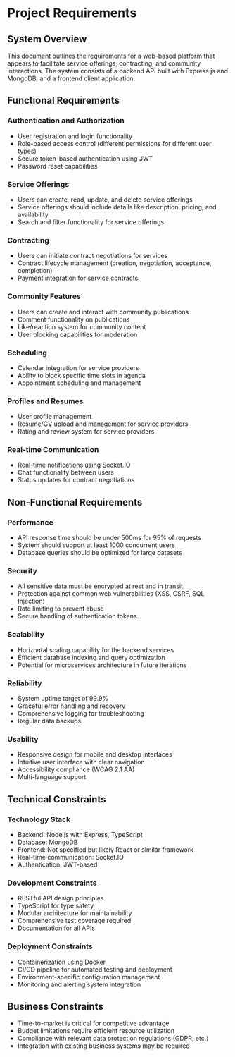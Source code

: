 # Project Requirements

## System Overview
This document outlines the requirements for a web-based platform that appears to facilitate service offerings, contracting, and community interactions. The system consists of a backend API built with Express.js and MongoDB, and a frontend client application.

## Functional Requirements

### Authentication and Authorization
- User registration and login functionality
- Role-based access control (different permissions for different user types)
- Secure token-based authentication using JWT
- Password reset capabilities

### Service Offerings
- Users can create, read, update, and delete service offerings
- Service offerings should include details like description, pricing, and availability
- Search and filter functionality for service offerings

### Contracting
- Users can initiate contract negotiations for services
- Contract lifecycle management (creation, negotiation, acceptance, completion)
- Payment integration for service contracts

### Community Features
- Users can create and interact with community publications
- Comment functionality on publications
- Like/reaction system for community content
- User blocking capabilities for moderation

### Scheduling
- Calendar integration for service providers
- Ability to block specific time slots in agenda
- Appointment scheduling and management

### Profiles and Resumes
- User profile management
- Resume/CV upload and management for service providers
- Rating and review system for service providers

### Real-time Communication
- Real-time notifications using Socket.IO
- Chat functionality between users
- Status updates for contract negotiations

## Non-Functional Requirements

### Performance
- API response time should be under 500ms for 95% of requests
- System should support at least 1000 concurrent users
- Database queries should be optimized for large datasets

### Security
- All sensitive data must be encrypted at rest and in transit
- Protection against common web vulnerabilities (XSS, CSRF, SQL Injection)
- Rate limiting to prevent abuse
- Secure handling of authentication tokens

### Scalability
- Horizontal scaling capability for the backend services
- Efficient database indexing and query optimization
- Potential for microservices architecture in future iterations

### Reliability
- System uptime target of 99.9%
- Graceful error handling and recovery
- Comprehensive logging for troubleshooting
- Regular data backups

### Usability
- Responsive design for mobile and desktop interfaces
- Intuitive user interface with clear navigation
- Accessibility compliance (WCAG 2.1 AA)
- Multi-language support

## Technical Constraints

### Technology Stack
- Backend: Node.js with Express, TypeScript
- Database: MongoDB
- Frontend: Not specified but likely React or similar framework
- Real-time communication: Socket.IO
- Authentication: JWT-based

### Development Constraints
- RESTful API design principles
- TypeScript for type safety
- Modular architecture for maintainability
- Comprehensive test coverage required
- Documentation for all APIs

### Deployment Constraints
- Containerization using Docker
- CI/CD pipeline for automated testing and deployment
- Environment-specific configuration management
- Monitoring and alerting system integration

## Business Constraints
- Time-to-market is critical for competitive advantage
- Budget limitations require efficient resource utilization
- Compliance with relevant data protection regulations (GDPR, etc.)
- Integration with existing business systems may be required